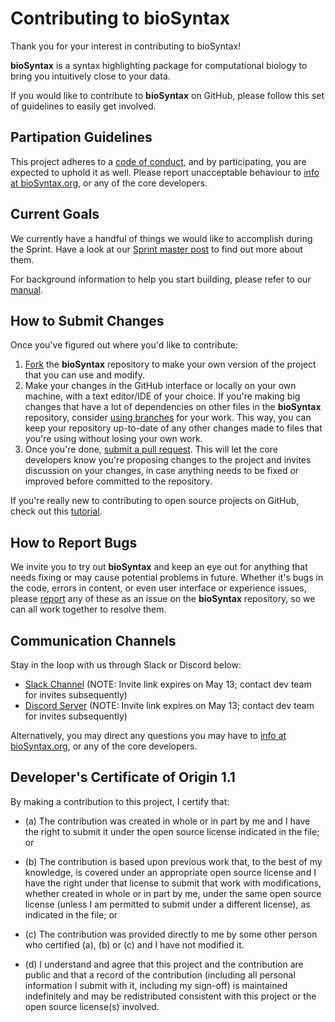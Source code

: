 # Contributing to bioSyntax

Thank you for your interest in contributing to bioSyntax!

**bioSyntax** is a syntax highlighting package for computational biology to bring you intuitively close to your data.

If you would like to contribute to **bioSyntax** on GitHub, please follow this set of guidelines to easily get involved.

## Partipation Guidelines

This project adheres to a [code of conduct](https://www.mozilla.org/en-US/about/governance/policies/participation/), and by participating, you are expected to uphold it as well. Please report unacceptable behaviour to [info at bioSyntax.org](mailto:info@bioSyntax.org), or any of the core developers.

## Current Goals

We currently have a handful of things we would like to accomplish during the Sprint. Have a look at our [Sprint master post](https://github.com/bioSyntax/bioSyntax/issues/38) to find out more about them.

For background information to help you start building, please refer to our [manual](https://biosyntax.org/dev).

## How to Submit Changes

Once you've figured out where you'd like to contribute:

1. [Fork](https://help.github.com/articles/fork-a-repo/) the **bioSyntax** repository to make your own version of the project that you can use and modify.
2. Make your changes in the GitHub interface or locally on your own machine, with a text editor/IDE of your choice. If you're making big changes that have a lot of dependencies on other files in the **bioSyntax** repository, consider [using branches](https://www.atlassian.com/git/tutorials/using-branches) for your work. This way, you can keep your repository up-to-date of any other changes made to files that you're using without losing your own work.
3. Once you're done, [submit a pull request](https://www.atlassian.com/git/tutorials/making-a-pull-request). This will let the core developers know you're proposing changes to the project and invites discussion on your changes, in case anything needs to be fixed or improved before committed to the repository.

If you're really new to contributing to open source projects on GitHub, check out this [tutorial](https://egghead.io/courses/how-to-contribute-to-an-open-source-project-on-github).

## How to Report Bugs

We invite you to try out **bioSyntax** and keep an eye out for anything that needs fixing or may cause potential problems in future. Whether it's bugs in the code, errors in content, or even user interface or experience issues, please [report](https://github.com/bioSyntax/bioSyntax/issues) any of these as an issue on the **bioSyntax** repository, so we can all work together to resolve them.

## Communication Channels

Stay in the loop with us through Slack or Discord below:
- [Slack Channel](https://join.slack.com/t/biosyntax/shared_invite/enQtMzU5OTAwNTc0MjI5LTIxNGU4YzQ1ODljZjg0OTE2M2Y5MDY0MjUwOTA4ZjIwMjVjYjgzNTA5ZGM1ZTliNDMwMGUxMmUzOTI3YWMwOTk) (NOTE: Invite link expires on May 13; contact dev team for invites subsequently)
- [Discord Server](https://discord.gg/PAD6y4p) (NOTE: Invite link expires on May 13; contact dev team for invites subsequently)

Alternatively, you may direct any questions you may have to [info at bioSyntax.org](mailto:info@bioSyntax.org), or any of the core developers.

## Developer's Certificate of Origin 1.1

By making a contribution to this project, I certify that:

* (a) The contribution was created in whole or in part by me and I
  have the right to submit it under the open source license
  indicated in the file; or

* (b) The contribution is based upon previous work that, to the best
  of my knowledge, is covered under an appropriate open source
  license and I have the right under that license to submit that
  work with modifications, whether created in whole or in part
  by me, under the same open source license (unless I am
  permitted to submit under a different license), as indicated
  in the file; or

* (c) The contribution was provided directly to me by some other
  person who certified (a), (b) or (c) and I have not modified
  it.

* (d) I understand and agree that this project and the contribution
  are public and that a record of the contribution (including all
  personal information I submit with it, including my sign-off) is
  maintained indefinitely and may be redistributed consistent with
  this project or the open source license(s) involved.
